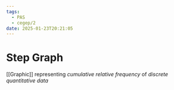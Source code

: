 ```yaml
---
tags:
  - PAS
  - cegep/2
date: 2025-01-23T20:21:05
---
```


# Step Graph

[[Graphic]] representing *cumulative relative frequency* of *discrete quantitative data*